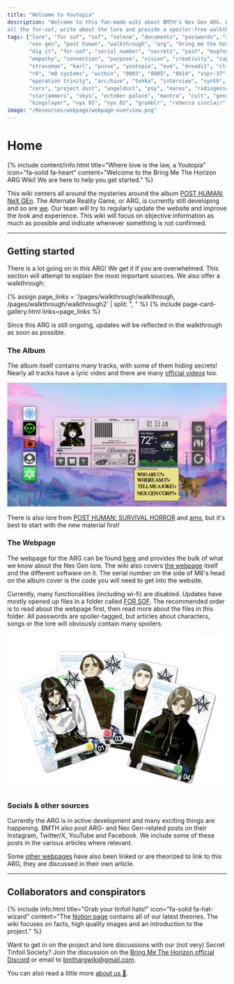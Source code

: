 ```yaml
---
title: "Welcome to Youtopia"
description: "Welcome to this fan-made wiki about BMTH's Nex Gen ARG. We catalogue 
all the for-sof, write about the lore and provide a spoiler-free walkthrough with hints."
tags: ["lore", "for sof", "sof", "selene", "documents", "passwords", "rain", "birth",
       "nex gen", "post human", "walkthrough", "arg", "bring me the horizon", "bmth", "password game", "qr code",
       "dig it", "for-sof", "serial number", "secrets", "past", "msgforsof", "insights",
       "empathy", "connection", "purpose", "vision", "creativity", "capslock", "selene's storage crate",
       "strassman", "karl", "pusse", "youtopia", "eve", "dreadit", "clive", "1d1b2c2a",
       "r8", "m8 systems", "within", "0003", "0005", "0014", "vspr-37", "scott", "syko", "ren", "ikaro lauren",
       "operation trinity", "arc/hive", "tekka", "interview", "synth", "chronic environmental respiratory syndrome",
       "cers", "project dust", "angeldust", "psy", "mares", "radiogenic leukotrichia", "pink hair", "unbeleevable",
       "starjammers", "skys", "october palace", "mantra", "cult", "genxsis", "russian poem", "my dear love",
       "kingslayer", "nyx 01", "nyx 02", "grumblr", "rebecca sinclair", "lbr", "lbrp", "lesser banishing ritual"]
image: "/Resources/webpage/webpage-overview.png"
---
```


# Home

{% include content/info.html 
title="Where love is the law, a Youtopia" 
icon="fa-solid fa-heart"
content="Welcome to the Bring Me The Horizon ARG Wiki! We are here to help you get started." 
%}


This wiki centers all around the mysteries around the album [POST HUMAN: NeX GEn](pages/music/ph-nex-gen). 
The Alternate Reality Game, or ARG, is currently still developing and so are [we](pages/about). Our team will 
try to regularly update the website and improve the look and experience. This wiki will focus on objective 
information as much as possible and indicate whenever something is not confirmed.

***

## Getting started

There is a lot going on in this ARG! We get it if you are overwhelmed. 
This section will attempt to explain the most important sources.
We also offer a walkthrough:

{% assign page_links = '/pages/walkthrough/walkthrough, /pages/walkthrough/walkthrough2' | split: ", " %}
{% include page-card-gallery.html links=page_links %}

Since this ARG is still ongoing, updates will be reflected in the walkthrough as soon as possible. <i class="fa-solid fa-heart"></i>

### The Album

The album itself contains many tracks, with some of them hiding secrets! Nearly all tracks 
have a lyric video and there are many [official videos](https://www.bmthofficial.com/videos/) too.

![Screenshot of website Multi-dimensional Navigator 8](https://raw.githubusercontent.com/bmth-arg-wiki/wiki-assets/main/webpage/webpage-overview.png)

There is also lore from [POST HUMAN: SURVIVAL HORROR](pages/music/ph-survival-horror) and [amo](pages/music/amo), 
but it's best to start with the new material first!

### The Webpage

The webpage for the ARG can be found [here](https://www.multidimensionalnavigator8.help/index-desktop.html) 
and provides the bulk of what we know about the Nex Gen lore. The wiki also covers [the webpage](pages/webpage) 
itself and the different software on it. The serial number on the side of M8's head on the album cover 
is the code you will need to get into the website.

Currently, many functionalities (including wi-fi) are disabled. Updates have mostly opened up 
files in a folder called [FOR SOF](pages/for-sof). The recommended order is to read about the webpage first, 
then read more about the files in this folder. All passwords are spoiler-tagged, but articles about characters, songs 
or the lore will obviously contain many spoilers.

![Image of band cards included with certain physical releases.](https://raw.githubusercontent.com/bmth-arg-wiki/wiki-assets/main/characters/band-cards.png)

### Socials & other sources

Currently the ARG is in active development and many exciting things 
are happening. BMTH also post ARG- and Nex Gen-related posts on their Instagram, 
Twitter/X, YouTube and Facebook. 
We include some of these posts in the various articles where relevant.

Some [other webpages](pages/other-webpages) have also been linked or are theorized to link to this ARG, 
they are discussed in their own article.

***

## Collaborators and conspirators

{% include info.html
title="Grab your tinfoil hats!"
icon="fa-solid fa-hat-wizard"
content="The [Notion page](https://the-secret-tinfoil-society.notion.site/BRING-ME-THE-HORIZON-ARG-6c86ee58ee3b41a6b0c594cf59201d4b)
contains all of our latest theories. The wiki focuses on facts, high quality images and an introduction to the project."
%}

Want to get in on the project and lore discussions with our (not very) Secret Tinfoil Society? Join the discussion 
on the [Bring Me The Horizon official Discord](https://discord.com/invite/bmthofficial) or email to 
[bmthargwiki@gmail.com](mailto:bmthargwiki@gmail.com).

You can also read a little more [about us 👀](pages/about).
